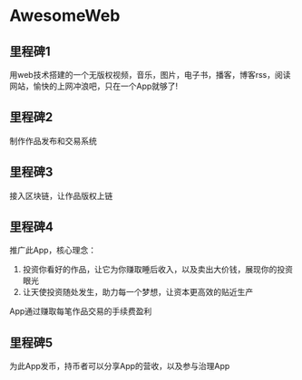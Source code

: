 # AwesomeWeb

## 里程碑1

用web技术搭建的一个无版权视频，音乐，图片，电子书，播客，博客rss，阅读网站，愉快的上网冲浪吧，只在一个App就够了!

## 里程碑2

制作作品发布和交易系统

## 里程碑3

接入区块链，让作品版权上链

## 里程碑4

推广此App，核心理念：

1. 投资你看好的作品，让它为你赚取睡后收入，以及卖出大价钱，展现你的投资眼光
2. 让天使投资随处发生，助力每一个梦想，让资本更高效的贴近生产

App通过赚取每笔作品交易的手续费盈利

## 里程碑5

为此App发币，持币者可以分享App的营收，以及参与治理App
